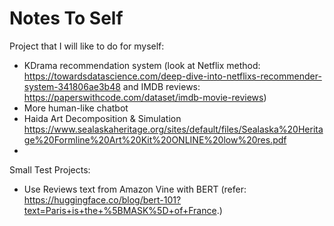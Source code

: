 # Notes To Self

Project that I will like to do for myself:
* KDrama recommendation system (look at Netflix method: https://towardsdatascience.com/deep-dive-into-netflixs-recommender-system-341806ae3b48 and IMDB reviews: https://paperswithcode.com/dataset/imdb-movie-reviews)
* More human-like chatbot
* Haida Art Decomposition & Simulation https://www.sealaskaheritage.org/sites/default/files/Sealaska%20Heritage%20Formline%20Art%20Kit%20ONLINE%20low%20res.pdf
*

Small Test Projects:
* Use Reviews text from Amazon Vine with BERT (refer: https://huggingface.co/blog/bert-101?text=Paris+is+the+%5BMASK%5D+of+France.)
